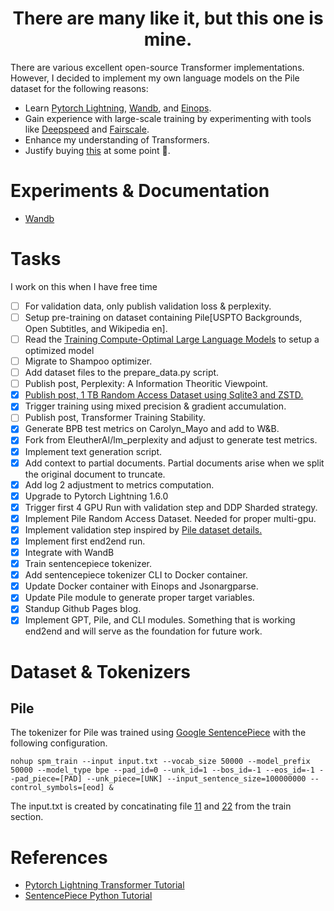 <h1 align="center">There are many like it, but this one is mine.</h1> 

There are various excellent open-source Transformer 
implementations. However, I decided to implement my own language models on the Pile dataset for the following reasons:
* Learn [Pytorch Lightning](https://www.pytorchlightning.ai), [Wandb](https://wandb.ai/site), and [Einops](http://einops.rocks).
* Gain experience with large-scale training by experimenting with tools like [Deepspeed](https://www.deepspeed.ai) and [Fairscale](https://fairscale.readthedocs.io/en/latest/).
* Enhance my understanding of Transformers.
* Justify buying [this](https://bizon-tech.com/bizon-z5000.html) at some point 🤑.

# Experiments & Documentation
- [Wandb](https://wandb.ai/appliedml42/language_modeling?workspace=user-appliedml42)

# Tasks
I work on this when I have free time
- [ ] For validation data, only publish validation loss & perplexity.
- [ ] Setup pre-training on dataset containing Pile[USPTO Backgrounds, Open Subtitles, and Wikipedia en].
- [ ] Read the [Training Compute-Optimal Large Language Models](https://arxiv.org/pdf/2203.15556.pdf) to setup a optimized model
- [ ] Migrate to Shampoo optimizer.
- [ ] Add dataset files to the prepare_data.py script.
- [ ] Publish post, Perplexity: A Information Theoritic Viewpoint.
- [x] [Publish post, 1 TB Random Access Dataset using Sqlite3 and ZSTD.](https://wandb.ai/appliedml42/language_modeling/reports/Pytorch-Map-style-Dataset-for-800-GB-Text-Data--VmlldzoyMDk3NDgx)
- [x] Trigger training using mixed precision & gradient accumulation. 
- [ ] Publish post, Transformer Training Stability.
- [x] Generate BPB test metrics on Carolyn_Mayo and add to W&B.
- [x] Fork from EleutherAI/lm_perplexity and adjust to generate test metrics.
- [x] Implement text generation script.
- [x] Add context to partial documents. Partial documents arise when we split the original document to truncate.
- [x] Add log 2 adjustment to metrics computation.
- [x] Upgrade to Pytorch Lightning 1.6.0
- [x] Trigger first 4 GPU Run with validation step and DDP Sharded strategy.
- [x] Implement Pile Random Access Dataset. Needed for proper multi-gpu.
- [x] Implement validation step inspired by [Pile dataset details.](https://arxiv.org/pdf/2101.00027.pdf)
- [x] Implement first end2end run.
- [x] Integrate with WandB
- [x] Train sentencepiece tokenizer.
- [x] Add sentencepiece tokenizer CLI to Docker container.
- [x] Update Docker container with Einops and Jsonargparse.
- [x] Update Pile module to generate proper target variables. 
- [x] Standup Github Pages blog. 
- [x] Implement GPT, Pile, and CLI modules. Something that is working end2end and will serve as the foundation for future work.

# Dataset & Tokenizers
## Pile
The tokenizer for Pile was trained using [Google SentencePiece](https://github.com/google/sentencepiece) with the following
configuration.

```
nohup spm_train --input input.txt --vocab_size 50000 --model_prefix 50000 --model_type bpe --pad_id=0 --unk_id=1 --bos_id=-1 --eos_id=-1 --pad_piece=[PAD] --unk_piece=[UNK] --input_sentence_size=100000000 --control_symbols=[eod] &
```

The input.txt is created by concatinating file [11](https://mystic.the-eye.eu/public/AI/pile/train/11.jsonl.zst) and 
[22](https://mystic.the-eye.eu/public/AI/pile/train/22.jsonl.zst) from the train section.

# References
- [Pytorch Lightning Transformer Tutorial](https://pytorch-lightning.readthedocs.io/en/latest/notebooks/course_UvA-DL/05-transformers-and-MH-attention.html)
- [SentencePiece Python Tutorial](https://github.com/google/sentencepiece)
